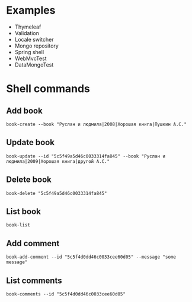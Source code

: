 # Examples

- Thymeleaf
- Validation
- Locale switcher
- Mongo repository
- Spring shell
- WebMvcTest
- DataMongoTest

# Shell commands
## Add book
```
book-create --book "Руслан и людмила|2008|Хорошая книга|Пушкин А.С."
```

## Update book
```
book-update --id "5c5f49a5d46c0033314fa845" --book "Руслан и людмила|2009|Хорошая книга|другой А.С."
```

## Delete book
```
book-delete "5c5f49a5d46c0033314fa845"
```

## List book
```
book-list
```

## Add comment
```book-add-comment --id "5c5f4d0dd46c0033cee60d05" --message "some message"```


## List comments
```book-comments --id "5c5f4d0dd46c0033cee60d05"```
